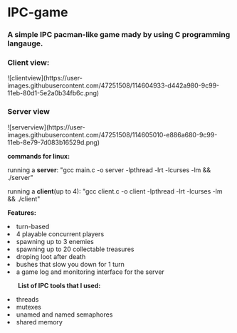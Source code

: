 # IPC-game
<h3>A simple IPC pacman-like game mady by using C programming langauge.</h3>

<h3>Client view:</h3>
![clientview](https://user-images.githubusercontent.com/47251508/114604933-d442a980-9c99-11eb-80d1-5e2a0b34fb6c.png)
<h3>Server view</h3>
![serverview](https://user-images.githubusercontent.com/47251508/114605010-e886a680-9c99-11eb-8e79-7d083b16529d.png)

<b>commands for linux:</b>
<p>running a <b>server</b>: "gcc main.c -o server -lpthread -lrt -lcurses -lm && ./server"</p>
<p>running a <b>client</b>(up to 4): "gcc client.c -o client -lpthread -lrt -lcurses -lm && ./client"</p>


<b>Features:</b>
<li>turn-based</li>
<li>4 playable concurrent players</li>
<li>spawning up to 3 enemies</li>
<li>spawning up to 20 collectable treasures</li>
<li>droping loot after death</li>
<li>bushes that slow you down for 1 turn</li>
<li>a game log and monitoring interface for the server</li>

<ul><b>List of IPC tools that I used:</b></ul>
<li>threads</li>
<li>mutexes</li>
<li>unamed and named semaphores</li>
<li>shared memory</li>


